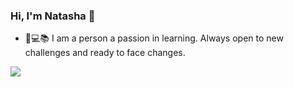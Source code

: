 ### Hi, I'm Natasha 👋

- 🌱💻📚 I am a person a passion in learning. Always open to new challenges and ready to face changes.


<a href="https://discord.gg/pDbY76q8Qf" target="_blank"><img src="https://img.shields.io/badge/Discord-7289DA?style=for-the-badge&logo=discord&logoColor=black" target="_blank"></a>
